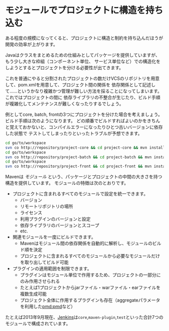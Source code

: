 # モジュールでプロジェクトに構造を持ち込む

ある程度の規模になってくると、プロジェクトに構造と制約を持ち込んだほうが開発の効率が上がります。

Javaはクラスをまとめるための仕組みとしてパッケージを提供していますが、もう少し大きな枠組（コンポーネント単位、
サービス単位など）での構造化をしようとするとプロジェクトを分ける必要性が出てきます。

これを普通にやると分割されたプロジェクトの数だけVCSのリポジトリを用意して、pom.xmlを用意して、プロジェクト間の関係を
依存関係として記述して……というかなり複雑かつ管理が難しい方法を採ることになってしまいます。これではプロジェクトの間に
依存ライブラリの不整合が生じたり、ビルド手順が複雑化してメンテナンスが難しくなったりするでしょう。

例としてcore, batch, frontの3つにプロジェクトを分けた場合を考えましょう。ビルド手順は次のようになります。
どの順番でビルドすればよいのかをきちんと覚えておかないと、コンパイルエラーになったりひとつ古いバージョンに依存した状態で
テストしてしまったりといったトラブルが予想できます。

```sh
cd go/to/workspace
svn co http://repository/project-core && cd project-core && mvn install
cd go/to/workspace
svn co http://repository/project-batch && cd project-batch && mvn install
cd go/to/workspace
svn co http://repository/project-front && cd project-front && mvn install
```

Mavenは *モジュール* という、パッケージとプロジェクトの中間の大きさを持つ構造を提供しています。
モジュールの特徴は次のとおりです。

* プロジェクトに含まれるすべてのモジュールで設定を統一できます。
    * バージョン
    * リモートリポジトリの場所
    * ライセンス
    * 利用プラグインのバージョンと設定
    * 依存ライブラリのバージョンとスコープ
    * etc.
* 関連モジュールを一度にビルドできます。
    * Mavenはモジュール間の依存関係を自動的に解析し、モジュールのビルド順を決定
    * プロジェクトに含まれるすべてのモジュールから必要なモジュールだけを取り出してビルド可能
* プラグインの適用範囲を制限できます。
    * プラグインはモジュール単位で作用するため、プロジェクトの一部分にのみ作用させられる
    * たとえば1プロジェクトからjarファイル・warファイル・earファイルを複数生成可能
    * プロジェクト全体に作用するプラグインも存在（aggregateパラメータを利用した[pmd:pmd](http://maven.apache.org/plugins/maven-pmd-plugin/pmd-mojo.html)など）

たとえば2013年9月現在、[Jenkins](https://github.com/jenkinsci/jenkins)は`core`,`maven-plugin`,`test`といった合計7つのモジュールで構成されています。

